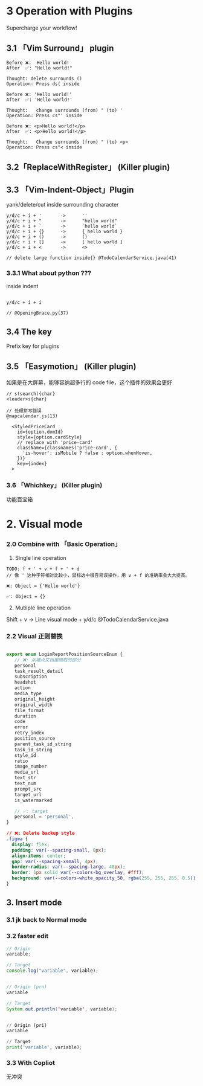 # 3 Operation with Plugins

Supercharge your workflow!

## 3.1 「Vim Surround」 plugin

```
Before ❌:  Hello world!
After  ✅: "Hello world!"

Thought: delete surrounds ()
Operation: Press ds( inside
```

```
Before ❌: 'Hello world!'
After  ✅: 'Hello world!'

Thought:   change surrounds (from) " (to) '
Operation: Press cs"' inside
```

```
Before ❌: <p>Hello world!</p>
After  ✅: <p>Hello world!</p>

Thought:   Change surrounds (from) " (to) <p>
Operation: Press cs"< inside
```

## 3.2「ReplaceWithRegister」 (Killer plugin)

## 3.3 「Vim-Indent-Object」Plugin

yank/delete/cut inside surrounding character

```
y/d/c + i + '       ->      ''
y/d/c + i + "       ->      "hello world"
y/d/c + i + `       ->      `hello world`
y/d/c + i + {}      ->      { hello world }
y/d/c + i + ()      ->      ()
y/d/c + i + []      ->      [ hello world ]
y/d/c + i + <       ->      <>

// delete large function inside{} @TodoCalendarService.java(41)
```

### 3.3.1 What about python ???

<operation> inside indent

```

y/d/c + i + i

// @OpeningBrace.py(37)
```

## 3.4 The <leader> key

Prefix key for plugins

## 3.5 「Easymotion」 (Killer plugin)

如果是在大屏幕，能够容纳超多行的 code file，这个插件的效果会更好

```
// s(search){char}
<leader>s{char}
```

```
// 处理拼写错误
@mapcalendar.js(13)
```

```tsx
  <StyledPriceCard
    id={option.domId}
    style={option.cardStyle}
    // replace with 'price-card'
    className={classnames('price-card', {
      'is-hover': isMobile ? false : option.whenHover,
    })}
    key={index}
  >
```

### 3.6 「Whichkey」 (Killer plugin)

功能百宝箱

# 2. Visual mode

### 2.0 Combine with 「Basic Operation」

1. Single line operation

```
TODO: f + ' + v + f + ' + d
// 像 ' 这种字符相对比较小，鼠标选中很容易误操作，用 v + f 的准确率会大大提高。

❌: Object = {'Hello world'}

✅: Object = {}
```

2. Mutilple line operation

Shift + v -> Line visual mode + y/d/c
@TodoCalendarService.java

### 2.2 Visual 正则替换

```ts

export enum LoginReportPositionSourceEnum {
   // ❌: 从埋点文档里摘取的部分
   personal
   task_result_detail
   subscription
   headshot
   action
   media_type
   original_height
   original_width
   file_format
   duration
   code
   error
   retry_index
   position_source
   parent_task_id_string
   task_id_string
   style_id
   ratio
   image_number
   media_url
   text_str
   text_num
   prompt_src
   target_url
   is_watermarked

   // ✅: target
   personal = 'personal',
}

```

```css
// ❌: Delete backup style
.figma {
  display: flex;
  padding: var(--spacing-small, 8px);
  align-items: center;
  gap: var(--spacing-xsmall, 4px);
  border-radius: var(--spacing-large, 40px);
  border: 1px solid var(--colors-bg_overlay, #fff);
  background: var(--colors-white_opacity_50, rgba(255, 255, 255, 0.5));
}
```

## 3. Insert mode

### 3.1 jk back to Normal mode

### 3.2 faster edit

```js
// Origin
variable;

// Target
console.log("variable", variable);
```

```java

// Origin (prn)
variable

// Target
System.out.println('variable', variable);

```

```python

// Origin (pri)
variable

// Target
print('variable', variable);

```

### 3.3 With Copliot

无冲突
